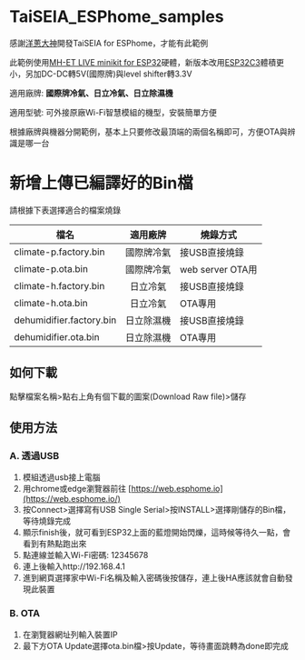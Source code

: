 # TaiSEIA_ESPhome_samples

感謝[洋蔥大神](https://github.com/tsunglung/taixia)開發TaiSEIA for ESPhome，才能有此範例

此範例使用[MH-ET LIVE minikit for ESP32](https://doc.riot-os.org/group__boards__esp32__mh-et-live-minikit.html)硬體，新版本改用[ESP32C3](https://www.nologo.tech/product/esp32/esp32c3/esp32c3supermini/esp32C3SuperMini.html)體積更小，另加DC-DC轉5V(國際牌)與level shifter轉3.3V

適用廠牌: **國際牌冷氣、日立冷氣、日立除濕機**

適用型號: 可外接原廠Wi-Fi智慧模組的機型，安裝簡單方便

根據廠牌與機器分開範例，基本上只要修改最頂端的兩個名稱即可，方便OTA與辨識是哪一台

# 新增上傳已編譯好的Bin檔

請根據下表選擇適合的檔案燒錄

| 檔名 | 適用廠牌 | 燒錄方式 |
|-------|:-----:|-------|
| climate-p.factory.bin |  國際牌冷氣  |  接USB直接燒錄  |
| climate-p.ota.bin |  國際牌冷氣  |  web server OTA用  |
| climate-h.factory.bin |  日立冷氣  |  接USB直接燒錄  |
| climate-h.ota.bin |  日立冷氣  |  OTA專用  |
| dehumidifier.factory.bin |  日立除濕機  |  接USB直接燒錄  |
| dehumidifier.ota.bin |  日立除濕機  |  OTA專用  |

## 如何下載

點擊檔案名稱>點右上角有個下載的圖案(Download Raw file)>儲存

## 使用方法

### A. 透過USB

1. 模組透過usb接上電腦
2. 用chrome或edge瀏覽器前往 [https://web.esphome.io](https://web.esphome.io/)
3. 按Connect>選擇寫有USB Single Serial>按INSTALL>選擇剛儲存的Bin檔，等待燒錄完成
4. 顯示finish後，就可看到ESP32上面的藍燈開始閃爍，這時候等待久一點，會看到有熱點跑出來
5. 點連線並輸入Wi-Fi密碼: 12345678
6. 連上後輸入http://192.168.4.1
7. 進到網頁選擇家中Wi-Fi名稱及輸入密碼後按儲存，連上後HA應該就會自動發現此裝置

### B. OTA

1. 在瀏覽器網址列輸入裝置IP
2. 最下方OTA Update選擇ota.bin檔>按Update，等待畫面跳轉為done即完成

